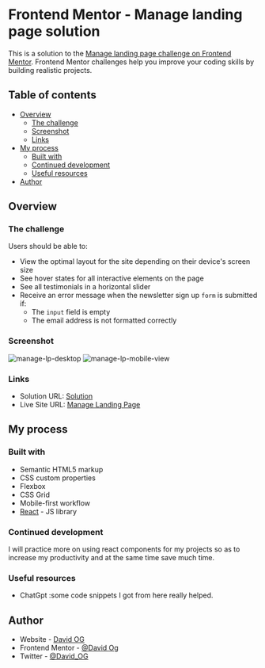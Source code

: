 # Frontend Mentor - Manage landing page solution

This is a solution to the [Manage landing page challenge on Frontend Mentor](https://www.frontendmentor.io/challenges/manage-landing-page-SLXqC6P5). Frontend Mentor challenges help you improve your coding skills by building realistic projects. 

## Table of contents

- [Overview](#overview)
  - [The challenge](#the-challenge)
  - [Screenshot](#screenshot)
  - [Links](#links)
- [My process](#my-process)
  - [Built with](#built-with)
  - [Continued development](#continued-development)
  - [Useful resources](#useful-resources)
- [Author](#author)


## Overview

### The challenge

Users should be able to:

- View the optimal layout for the site depending on their device's screen size
- See hover states for all interactive elements on the page
- See all testimonials in a horizontal slider
- Receive an error message when the newsletter sign up `form` is submitted if:
  - The `input` field is empty
  - The email address is not formatted correctly

### Screenshot

![manage-lp-desktop](https://github.com/DavidOG03/Manage-Landing-Page/assets/107545464/09eb3464-3942-4225-ac1d-23f47b56880d)
![manage-lp-mobile-view](https://github.com/DavidOG03/Manage-Landing-Page/assets/107545464/57e384d9-5fb5-4bca-80aa-5643d4150b42)

### Links

- Solution URL: [Solution](https://www.github.com/DavidOG03/Manage-Landing-Page)
- Live Site URL: [Manage Landing Page](https://manage-lp-david-og.netlify.app/)

## My process

### Built with

- Semantic HTML5 markup
- CSS custom properties
- Flexbox
- CSS Grid
- Mobile-first workflow
- [React](https://reactjs.org/) - JS library

### Continued development
I will practice more on using react components for my projects so as to increase my productivity and at the same time save much time.

### Useful resources

- ChatGpt :some code snippets I got from here really helped. 

## Author

- Website - [David OG](https://www.github.com/DavidOG03)
- Frontend Mentor - [@David Og](https://www.frontendmentor.io/profile/DavidOG03)
- Twitter - [@David_OG](https://www.twitter.com/Deiveed0)
